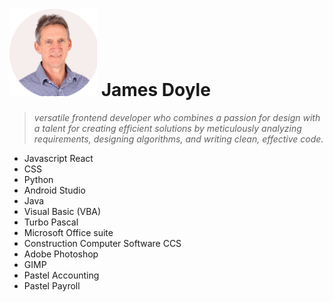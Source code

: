 <h1>
    <img src="https://github.com/jamesd007/jamesd007/blob/main/images/JDCVPIC1%20with%20circlular1.png" width="140" height="140">
    James Doyle
</h1>

<blockquote>
  <i >
    versatile frontend developer who combines  a passion for design with a talent for creating efficient solutions by meticulously analyzing requirements, designing algorithms, and writing clean, effective code.
  </i>
</blockquote>


- Javascript React
- CSS
- Python
- Android Studio
- Java
- Visual Basic (VBA)
- Turbo Pascal
- Microsoft Office suite
- Construction Computer Software CCS
- Adobe Photoshop
- GIMP
- Pastel Accounting
- Pastel Payroll


<!---
jamesd007/jamesd007 is a ✨ special ✨ repository because its `README.md` (this file) appears on your GitHub profile.
You can click the Preview link to take a look at your changes.
--->
